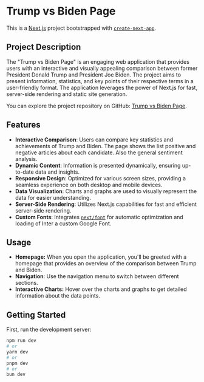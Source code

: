 # Trump vs Biden Page

This is a [Next.js](https://nextjs.org/) project bootstrapped with [`create-next-app`](https://github.com/vercel/next.js/tree/canary/packages/create-next-app).

## Project Description

The "Trump vs Biden Page" is an engaging web application that provides users with an interactive and visually appealing comparison between former President Donald Trump and President Joe Biden. The project aims to present information, statistics, and key points of their respective terms in a user-friendly format. The application leverages the power of Next.js for fast, server-side rendering and static site generation.

You can explore the project repository on GitHub: [Trump vs Biden Page](https://github.com/rusudanjojishvili/trump-vs-biden-page).

## Features

- **Interactive Comparison**: Users can compare key statistics and achievements of Trump and Biden.
The page shows the list positive and negative articles about each candidate. Also the general sentiment analysis.
- **Dynamic Content**: Information is presented dynamically, ensuring up-to-date data and insights.
- **Responsive Design**: Optimized for various screen sizes, providing a seamless experience on both desktop and mobile devices.
- **Data Visualization**: Charts and graphs are used to visually represent the data for easier understanding.
- **Server-Side Rendering**: Utilizes Next.js capabilities for fast and efficient server-side rendering.
- **Custom Fonts**: Integrates [`next/font`](https://nextjs.org/docs/basic-features/font-optimization) for automatic optimization and loading of Inter a custom Google Font.

## Usage

- **Homepage:** When you open the application, you'll be greeted with a homepage that provides an overview of the comparison between Trump and Biden.
- **Navigation**: Use the navigation menu to switch between different sections.
- **Interactive Charts:** Hover over the charts and graphs to get detailed information about the data points.


## Getting Started

First, run the development server:

```bash
npm run dev
# or
yarn dev
# or
pnpm dev
# or
bun dev
